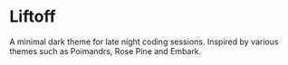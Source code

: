# Liftoff

A minimal dark theme for late night coding sessions. Inspired by various themes such as Poimandrs, Rose Pine and Embark.
